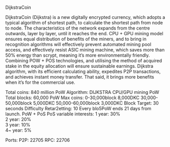 
DijkstraCoin 

DijkstraCoin (Dijkstra) is a new digitally encrypted currency, which adopts a typical algorithm of shortest path, to calculate the shortest path from node to node. 
The characteristics of the network expands from the centre outwards, layer by layer, until it reaches the end. 
CPU + GPU mining model ensures equal distribution of benefits of the miners, and to bring in recognition algorithms will effectively prevent automated mining pool access, and effectively resist ASIC mining machine, 
which saves more than 50% energy than scrypt, meaning it’s more environmentally friendly.
Combining POW + POS technologies, and utilising the method of acquired stake in the equity allocation will ensure sustainable earnings. 
Dijkstra algorithm, with its efficient calculating ability, expedites P2P transactions, and achieves instant money transfer. That said, it brings more benefits when it’s for the commercial use.

Total coins:                       840 million
PoW Algorithm:                  DIJKSTRA
                                CPU/GPU mining
PoW Total blocks:              60,000
PoW Max coins:                 0-30,000block   8,000DKC
                              30,000-50,000block   5,000DKC
                              50,000-60,000block   3,000DKC
Block Target:                     30 seconds
Difficulty Retar2etting:     10  Every blo5PoW ends 21 days from launch.
PoW + PoS
PoS variable interests: 
1 year: 30%  
2 year: 20%  
3 year: 10%  
4~ year: 5%                  


Ports:
P2P:	22705
RPC:	22706
